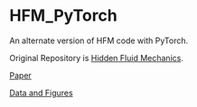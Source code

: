 # HFM_PyTorch
An alternate version of HFM code with PyTorch.

Original Repository is [Hidden Fluid Mechanics](https://github.com/maziarraissi/HFM).

[Paper](https://science.sciencemag.org/content/367/6481/1026.abstract)

[Data and Figures](https://bit.ly/2NRB65U)


